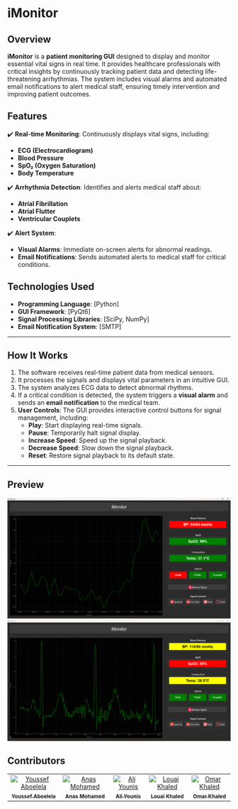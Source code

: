 # iMonitor

## **Overview**  
**iMonitor** is a **patient monitoring GUI** designed to display and monitor essential vital signs in real time. It provides healthcare professionals with critical insights by continuously tracking patient data and detecting life-threatening arrhythmias. The system includes visual alarms and automated email notifications to alert medical staff, ensuring timely intervention and improving patient outcomes.  

## **Features**  
✔️ **Real-time Monitoring**: Continuously displays vital signs, including:  
- **ECG (Electrocardiogram)**  
- **Blood Pressure**  
- **SpO₂ (Oxygen Saturation)**  
- **Body Temperature**  

✔️ **Arrhythmia Detection**: Identifies and alerts medical staff about:  
- **Atrial Fibrillation**  
- **Atrial Flutter**  
- **Ventricular Couplets**  

✔️ **Alert System**:  
- **Visual Alarms**: Immediate on-screen alerts for abnormal readings.  
- **Email Notifications**: Sends automated alerts to medical staff for critical conditions.  

## **Technologies Used**  
- **Programming Language**: [Python]  
- **GUI Framework**: [PyQt6]  
- **Signal Processing Libraries**: [SciPy, NumPy]  
- **Email Notification System**: [SMTP]  

---

## **How It Works**  
1. The software receives real-time patient data from medical sensors.  
2. It processes the signals and displays vital parameters in an intuitive GUI.  
3. The system analyzes ECG data to detect abnormal rhythms.  
4. If a critical condition is detected, the system triggers a **visual alarm** and sends an **email notification** to the medical team.  
5. **User Controls**: The GUI provides interactive control buttons for signal management, including:  
   - **Play**: Start displaying real-time signals.  
   - **Pause**: Temporarily halt signal display.  
   - **Increase Speed**: Speed up the signal playback.  
   - **Decrease Speed**: Slow down the signal playback.  
   - **Reset**: Restore signal playback to its default state.  
---
## **Preview**
![Image Description 1](assets/GUI.png)
![Image Description 2](assets/GUI2.png)

## Contributors <a name = "Contributors"></a>
<table>
  <tr>
    <td align="center">
    <a href="https://github.com/Youssef-Abo-El-Ela" target="_black">
    <img src="https://avatars.githubusercontent.com/u/125592387?v=4" width="150px;" alt="Youssef Aboelela"/>
    <br />
    <sub><b>Youssef Aboelela</b></sub></a>
    </td>
    <td align="center">
    <a href="https://github.com/Anasmo1323" target="_black">
    <img src="https://avatars.githubusercontent.com/u/116515989?v=4" width="150px;" alt="Anas Mohamed"/>
    <br />
    <sub><b>Anas Mohamed</b></sub></a>
    </td>
    <td align="center">
    <a href="https://github.com/aliyounis33" target="_black">
    <img src="https://avatars.githubusercontent.com/u/125222093?v=4" width="150px;" alt="Ali Younis"/>
    <br />
    <sub><b>Ali Younis</b></sub></a>
    </td>
    <td align="center">
    <a href="https://github.com/louai111" target="_black">
    <img src="https://avatars.githubusercontent.com/u/79408256?v=4" width="150px;" alt="Louai Khaled"/>
    <br />
    <sub><b>Louai Khaled</b></sub></a>
    </td>
    <td align="center">
    <a href="https://github.com/omarkhaled235" target="_black">
    <img src="https://avatars.githubusercontent.com/u/127043879?v=4" width="150px;" alt="Omar Khaled"/>
    <br />
    <sub><b>Omar Khaled</b></sub></a>
    </td>
      </tr>